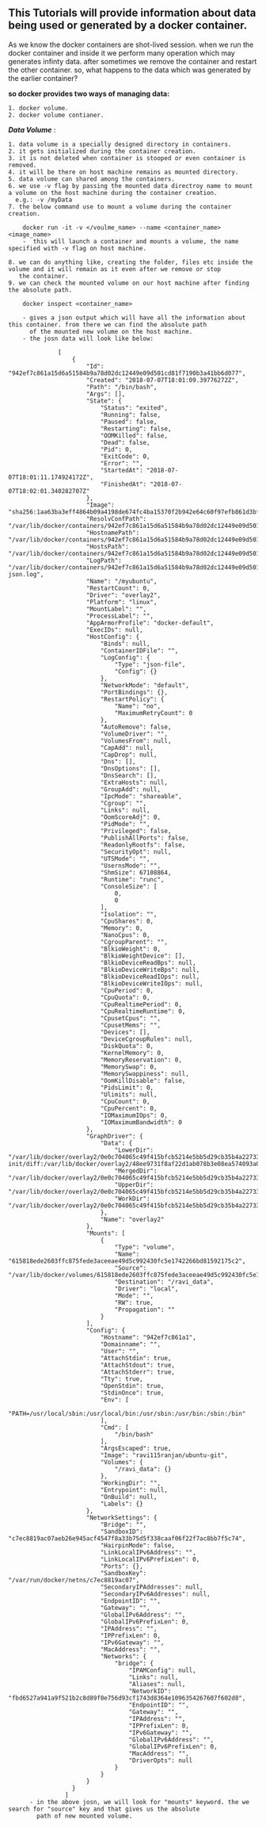 ## This Tutorials will provide information about data being used or generated by a docker container.

As we know the docker containers are shot-lived session. when we run the docker container and inside it we perform many operation
which may generates infinty data. after sometimes we remove the container and restart the other container. so, what happens to the 
data which was generated by the earlier container?

**so docker provides two ways of managing data:**
    
    1. docker volume.
    2. docker volume contianer.
    
    
 **_Data Volume_** : 
    
    1. data volume is a specially designed directory in containers.
    2. it gets initialized during the container creation.
    3. it is not deleted when container is stooped or even container is removed.
    4. it will be there on host machine remains as mounted directory.
    5. data volume can shared among the containers.
    6. we use -v flag by passing the mounted data directroy name to mount a volume on the host machine during the container creation.
      e.g.: -v /myData
    7. the below command use to mount a volume during the container creation.
        
        docker run -it -v </voulme_name> --name <container_name> <image_name>
        -  this will launch a container and mounts a volume, the name specified with -v flag on host machine.
        
    8. we can do anything like, creating the folder, files etc inside the volume and it will remain as it even after we remove or stop
       the container.
    9. we can check the mounted volume on our host machine after finding the absolute path.
      
        docker inspect <container_name>
        
        - gives a json output which will have all the information about this container. from there we can find the absolute path
          of the mounted new volume on the host machine.
        - the josn data will look like below: 
        
                  [
                      {
                          "Id": "942ef7c861a15d6a51584b9a78d02dc12449e09d501cd81f7190b3a41bb6d077",
                          "Created": "2018-07-07T18:01:09.39776272Z",
                          "Path": "/bin/bash",
                          "Args": [],
                          "State": {
                              "Status": "exited",
                              "Running": false,
                              "Paused": false,
                              "Restarting": false,
                              "OOMKilled": false,
                              "Dead": false,
                              "Pid": 0,
                              "ExitCode": 0,
                              "Error": "",
                              "StartedAt": "2018-07-07T18:01:11.174924172Z",
                              "FinishedAt": "2018-07-07T18:02:01.340282707Z"
                          },
                          "Image": "sha256:1aa63ba3eff4864b09a4198de674fc4ba15370f2b942e64c60f97efb861d3bf2",
                          "ResolvConfPath": "/var/lib/docker/containers/942ef7c861a15d6a51584b9a78d02dc12449e09d501cd81f7190b3a41bb6d077/resolv.conf",
                          "HostnamePath": "/var/lib/docker/containers/942ef7c861a15d6a51584b9a78d02dc12449e09d501cd81f7190b3a41bb6d077/hostname",
                          "HostsPath": "/var/lib/docker/containers/942ef7c861a15d6a51584b9a78d02dc12449e09d501cd81f7190b3a41bb6d077/hosts",
                          "LogPath": "/var/lib/docker/containers/942ef7c861a15d6a51584b9a78d02dc12449e09d501cd81f7190b3a41bb6d077/942ef7c861a15d6a51584b9a78d02dc12449e09d501cd81f7190b3a41bb6d077-json.log",
                          "Name": "/myubuntu",
                          "RestartCount": 0,
                          "Driver": "overlay2",
                          "Platform": "linux",
                          "MountLabel": "",
                          "ProcessLabel": "",
                          "AppArmorProfile": "docker-default",
                          "ExecIDs": null,
                          "HostConfig": {
                              "Binds": null,
                              "ContainerIDFile": "",
                              "LogConfig": {
                                  "Type": "json-file",
                                  "Config": {}
                              },
                              "NetworkMode": "default",
                              "PortBindings": {},
                              "RestartPolicy": {
                                  "Name": "no",
                                  "MaximumRetryCount": 0
                              },
                              "AutoRemove": false,
                              "VolumeDriver": "",
                              "VolumesFrom": null,
                              "CapAdd": null,
                              "CapDrop": null,
                              "Dns": [],
                              "DnsOptions": [],
                              "DnsSearch": [],
                              "ExtraHosts": null,
                              "GroupAdd": null,
                              "IpcMode": "shareable",
                              "Cgroup": "",
                              "Links": null,
                              "OomScoreAdj": 0,
                              "PidMode": "",
                              "Privileged": false,
                              "PublishAllPorts": false,
                              "ReadonlyRootfs": false,
                              "SecurityOpt": null,
                              "UTSMode": "",
                              "UsernsMode": "",
                              "ShmSize": 67108864,
                              "Runtime": "runc",
                              "ConsoleSize": [
                                  0,
                                  0
                              ],
                              "Isolation": "",
                              "CpuShares": 0,
                              "Memory": 0,
                              "NanoCpus": 0,
                              "CgroupParent": "",
                              "BlkioWeight": 0,
                              "BlkioWeightDevice": [],
                              "BlkioDeviceReadBps": null,
                              "BlkioDeviceWriteBps": null,
                              "BlkioDeviceReadIOps": null,
                              "BlkioDeviceWriteIOps": null,
                              "CpuPeriod": 0,
                              "CpuQuota": 0,
                              "CpuRealtimePeriod": 0,
                              "CpuRealtimeRuntime": 0,
                              "CpusetCpus": "",
                              "CpusetMems": "",
                              "Devices": [],
                              "DeviceCgroupRules": null,
                              "DiskQuota": 0,
                              "KernelMemory": 0,
                              "MemoryReservation": 0,
                              "MemorySwap": 0,
                              "MemorySwappiness": null,
                              "OomKillDisable": false,
                              "PidsLimit": 0,
                              "Ulimits": null,
                              "CpuCount": 0,
                              "CpuPercent": 0,
                              "IOMaximumIOps": 0,
                              "IOMaximumBandwidth": 0
                          },
                          "GraphDriver": {
                              "Data": {
                                  "LowerDir": "/var/lib/docker/overlay2/0e0c704065c49f415bfcb5214e5bb5d29cb35b4a2273330f76667ffc192da20d-init/diff:/var/lib/docker/overlay2/48ee9731f8af22d1ab078b3e08ea574093a02ffb05d98855eda0b16359705446/diff:/var/lib/docker/overlay2/3064e114c6718ee111669152713f565fd952307ce87805e08d8e0c33673052db/diff:/var/lib/docker/overlay2/8badc599be2828249c2fae03e065f68b83f168151298ce39ce393ed51e5ec23d/diff:/var/lib/docker/overlay2/ce21b3c75f7891ca557304aa751e8b4aadd0282641bd65ebd244690e892350fb/diff:/var/lib/docker/overlay2/0d6d01fbddebf5dc0f4c94b69de757439e69ad134fd052192e8c68cf6f9cb857/diff:/var/lib/docker/overlay2/52ab3976bbbcd6718cba6d8fe027c3c7c7c8ff44397ac804b5e8b21c4ddbe331/diff",
                                  "MergedDir": "/var/lib/docker/overlay2/0e0c704065c49f415bfcb5214e5bb5d29cb35b4a2273330f76667ffc192da20d/merged",
                                  "UpperDir": "/var/lib/docker/overlay2/0e0c704065c49f415bfcb5214e5bb5d29cb35b4a2273330f76667ffc192da20d/diff",
                                  "WorkDir": "/var/lib/docker/overlay2/0e0c704065c49f415bfcb5214e5bb5d29cb35b4a2273330f76667ffc192da20d/work"
                              },
                              "Name": "overlay2"
                          },
                          "Mounts": [
                              {
                                  "Type": "volume",
                                  "Name": "615818ede2603ffc875fede3aceeae49d5c992430fc5e1742266bd81592175c2",
                                  "Source": "/var/lib/docker/volumes/615818ede2603ffc875fede3aceeae49d5c992430fc5e1742266bd81592175c2/_data",
                                  "Destination": "/ravi_data",
                                  "Driver": "local",
                                  "Mode": "",
                                  "RW": true,
                                  "Propagation": ""
                              }
                          ],
                          "Config": {
                              "Hostname": "942ef7c861a1",
                              "Domainname": "",
                              "User": "",
                              "AttachStdin": true,
                              "AttachStdout": true,
                              "AttachStderr": true,
                              "Tty": true,
                              "OpenStdin": true,
                              "StdinOnce": true,
                              "Env": [
                                  "PATH=/usr/local/sbin:/usr/local/bin:/usr/sbin:/usr/bin:/sbin:/bin"
                              ],
                              "Cmd": [
                                  "/bin/bash"
                              ],
                              "ArgsEscaped": true,
                              "Image": "ravi115ranjan/ubuntu-git",
                              "Volumes": {
                                  "/ravi_data": {}
                              },
                              "WorkingDir": "",
                              "Entrypoint": null,
                              "OnBuild": null,
                              "Labels": {}
                          },
                          "NetworkSettings": {
                              "Bridge": "",
                              "SandboxID": "c7ec8819ac07aeb26e945acf4547f8a33b75d5f338caaf06f22f7ac8bb7f5c74",
                              "HairpinMode": false,
                              "LinkLocalIPv6Address": "",
                              "LinkLocalIPv6PrefixLen": 0,
                              "Ports": {},
                              "SandboxKey": "/var/run/docker/netns/c7ec8819ac07",
                              "SecondaryIPAddresses": null,
                              "SecondaryIPv6Addresses": null,
                              "EndpointID": "",
                              "Gateway": "",
                              "GlobalIPv6Address": "",
                              "GlobalIPv6PrefixLen": 0,
                              "IPAddress": "",
                              "IPPrefixLen": 0,
                              "IPv6Gateway": "",
                              "MacAddress": "",
                              "Networks": {
                                  "bridge": {
                                      "IPAMConfig": null,
                                      "Links": null,
                                      "Aliases": null,
                                      "NetworkID": "fbd6527a941a9f521b2c8d89f0e756d93cf1743d8364e1096354267607f602d8",
                                      "EndpointID": "",
                                      "Gateway": "",
                                      "IPAddress": "",
                                      "IPPrefixLen": 0,
                                      "IPv6Gateway": "",
                                      "GlobalIPv6Address": "",
                                      "GlobalIPv6PrefixLen": 0,
                                      "MacAddress": "",
                                      "DriverOpts": null
                                  }
                              }
                          }
                      }
                    ]
          - in the above josn, we will look for "mounts" keyword. the we search for "source" key and that gives us the absolute
            path of new mounted volume.
